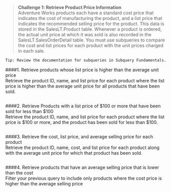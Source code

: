 > **Challenge 1: Retrieve Product Price Information**   
Adventure Works products each have a standard cost price that indicates the cost of manufacturing the
product, and a list price that indicates the recommended selling price for the product. This data is stored
in the SalesLT.Product table. Whenever a product is ordered, the actual unit price at which it was sold is
also recorded in the SalesLT.SalesOrderDetail table. You must use subqueries to compare the cost and
list prices for each product with the unit prices charged in each sale.   

```
Tip: Review the documentation for subqueries in Subquery Fundamentals.
```
####1. Retrieve products whose list price is higher than the average unit price   
Retrieve the product ID, name, and list price for each product where the list price is higher than the
average unit price for all products that have been sold.
```sql

```
####2. Retrieve Products with a list price of $100 or more that have been sold for less than
$100   
Retrieve the product ID, name, and list price for each product where the list price is $100 or more, and
the product has been sold for less than $100.
```sql

```
####3. Retrieve the cost, list price, and average selling price for each product   
Retrieve the product ID, name, cost, and list price for each product along with the average unit price for
which that product has been sold.
```sql

```
####4. Retrieve products that have an average selling price that is lower than the cost   
Filter your previous query to include only products where the cost price is higher than the average
selling price
```sql

```

